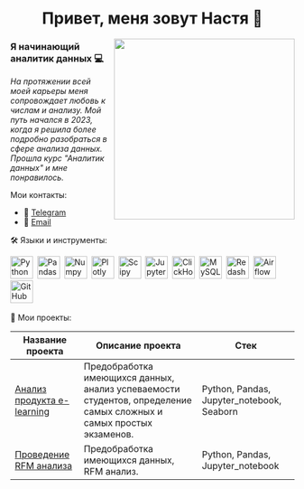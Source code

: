 <h1 align="center">Привет, меня зовут Настя 👋</h1>
<img img align="right" src="https://media.giphy.com/media/v1.Y2lkPTc5MGI3NjExZXhxaDNkeXkyYWF2cnlqMWNxMGJteDUyanhueDc0NDRuZG9uOWtociZlcD12MV9pbnRlcm5hbF9naWZfYnlfaWQmY3Q9Zw/JIX9t2j0ZTN9S/giphy.gif" width='320'/>


### Я начинающий аналитик данных 💻

*На протяжении всей моей карьеры меня сопровождает любовь к числам и анализу. Мой путь начался в 2023, когда я решила более подробно разобраться в сфере анализа данных. Прошла курс "Аналитик данных" и мне понравилось.*

Мои контакты:
* 📱 [Telegram](https://t.me/bashkova_nastia)
* 📨 [Email](mailto:bashkova.nastia@yandex.ru)

🛠️ Языки и инструменты:
<div>
  <img src="https://img.shields.io/badge/python-white?logo=python&style=for-the-badge" title="Python" alt="Python" height="40"/>&nbsp;    <img src="https://img.shields.io/badge/pandas-white?logo=pandas&logoColor=blue&style=for-the-badge" title="Pandas" alt="Pandas" height="40"/>&nbsp;
  <img src="https://img.shields.io/badge/numpy-white?logo=numpy&logoColor=blue&style=for-the-badge" title="Numpy" alt="Numpy" height="40"/>&nbsp;
  <img src="https://img.shields.io/badge/plotly-white?logo=plotly&logoColor=blue&style=for-the-badge" title="Plotly" alt="Plotly" height="40"/>&nbsp;
  <img src="https://img.shields.io/badge/Scipy-white?logo=Scipy&logoColor=black&style=for-the-badge" title="Scipy" alt="Scipy" height="40"/>&nbsp;
  <img src="https://img.shields.io/badge/Jupyter_notebook-white?logo=Jupyter&style=for-the-badge" title="Jupyter" alt="Jupyter" height="40"/>&nbsp;
  <img src="https://img.shields.io/badge/Clickhouse-white?logo=Clickhouse&style=for-the-badge" title="ClickHouse" alt="ClickHouse" height="40"/>&nbsp;
  <img src="https://img.shields.io/badge/mySQL-white?logo=mySQL&s&style=for-the-badge" title="MySQL"  alt="MySQL" height="40"/>&nbsp;
  <img src="https://img.shields.io/badge/redash-white?logo=redash&logoColor=black&style=for-the-badge" title="Redash" alt="Redash" height="40"/>&nbsp;
  <img src="https://img.shields.io/badge/Tableau-white?logo=Tableau&s&logoColor=yellow&style=for-the-badge" title="Airflow" alt="Airflow" height="40"/>&nbsp;
  <img src="https://img.shields.io/badge/github-white?logo=github&logoColor=black&style=for-the-badge" title="GitHub" alt="GitHub" height="40"/>&nbsp;
  


📑 Мои проекты:

|Название проекта|Описание проекта|Стек|
|----------------|----------------|----------|
|[Анализ продукта e-learning](https://github.com/AnastasiiaBashkova/project_e-learning)|Предобработка имеющихся данных, анализ успеваемости студентов, определение самых сложных и самых простых экзаменов.|Python, Pandas, Jupyter_notebook, Seaborn|
|[Проведение RFM анализа](https://github.com/AnastasiiaBashkova/project_RFM-analysis/tree/main)|Предобработка имеющихся данных, RFM анализ.|Python, Pandas, Jupyter_notebook|
